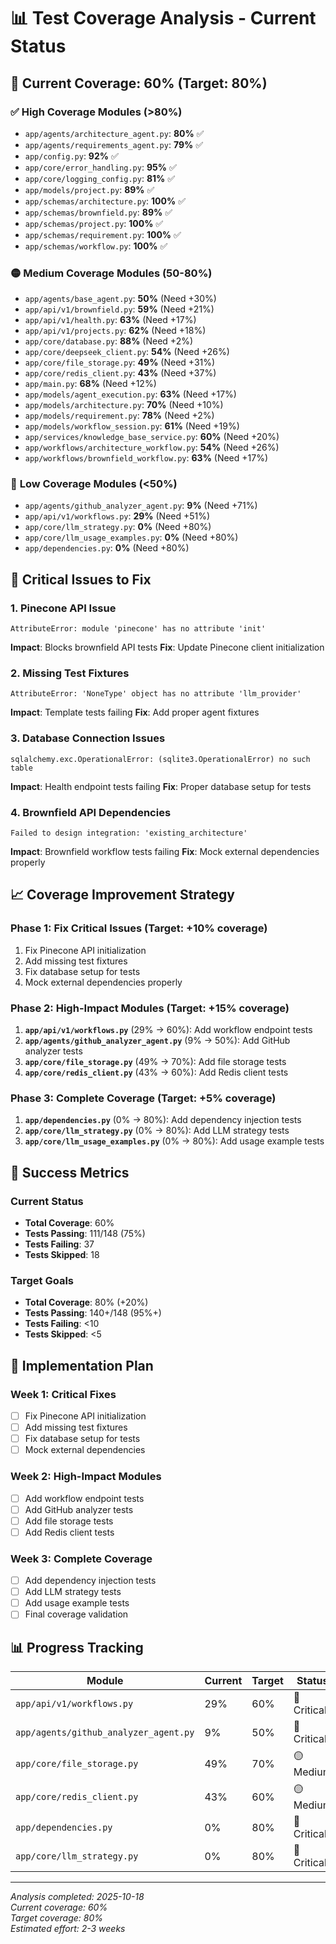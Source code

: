 # 📊 Test Coverage Analysis - Current Status

## 🎯 Current Coverage: 60% (Target: 80%)

### ✅ **High Coverage Modules (>80%)**
- `app/agents/architecture_agent.py`: **80%** ✅
- `app/agents/requirements_agent.py`: **79%** ✅
- `app/config.py`: **92%** ✅
- `app/core/error_handling.py`: **95%** ✅
- `app/core/logging_config.py`: **81%** ✅
- `app/models/project.py`: **89%** ✅
- `app/schemas/architecture.py`: **100%** ✅
- `app/schemas/brownfield.py`: **89%** ✅
- `app/schemas/project.py`: **100%** ✅
- `app/schemas/requirement.py`: **100%** ✅
- `app/schemas/workflow.py`: **100%** ✅

### 🟡 **Medium Coverage Modules (50-80%)**
- `app/agents/base_agent.py`: **50%** (Need +30%)
- `app/api/v1/brownfield.py`: **59%** (Need +21%)
- `app/api/v1/health.py`: **63%** (Need +17%)
- `app/api/v1/projects.py`: **62%** (Need +18%)
- `app/core/database.py`: **88%** (Need +2%)
- `app/core/deepseek_client.py`: **54%** (Need +26%)
- `app/core/file_storage.py`: **49%** (Need +31%)
- `app/core/redis_client.py`: **43%** (Need +37%)
- `app/main.py`: **68%** (Need +12%)
- `app/models/agent_execution.py`: **63%** (Need +17%)
- `app/models/architecture.py`: **70%** (Need +10%)
- `app/models/requirement.py`: **78%** (Need +2%)
- `app/models/workflow_session.py`: **61%** (Need +19%)
- `app/services/knowledge_base_service.py`: **60%** (Need +20%)
- `app/workflows/architecture_workflow.py`: **54%** (Need +26%)
- `app/workflows/brownfield_workflow.py`: **63%** (Need +17%)

### 🔴 **Low Coverage Modules (<50%)**
- `app/agents/github_analyzer_agent.py`: **9%** (Need +71%)
- `app/api/v1/workflows.py`: **29%** (Need +51%)
- `app/core/llm_strategy.py`: **0%** (Need +80%)
- `app/core/llm_usage_examples.py`: **0%** (Need +80%)
- `app/dependencies.py`: **0%** (Need +80%)

## 🚨 **Critical Issues to Fix**

### 1. **Pinecone API Issue**
```
AttributeError: module 'pinecone' has no attribute 'init'
```
**Impact**: Blocks brownfield API tests
**Fix**: Update Pinecone client initialization

### 2. **Missing Test Fixtures**
```
AttributeError: 'NoneType' object has no attribute 'llm_provider'
```
**Impact**: Template tests failing
**Fix**: Add proper agent fixtures

### 3. **Database Connection Issues**
```
sqlalchemy.exc.OperationalError: (sqlite3.OperationalError) no such table
```
**Impact**: Health endpoint tests failing
**Fix**: Proper database setup for tests

### 4. **Brownfield API Dependencies**
```
Failed to design integration: 'existing_architecture'
```
**Impact**: Brownfield workflow tests failing
**Fix**: Mock external dependencies properly

## 📈 **Coverage Improvement Strategy**

### **Phase 1: Fix Critical Issues (Target: +10% coverage)**
1. Fix Pinecone API initialization
2. Add missing test fixtures
3. Fix database setup for tests
4. Mock external dependencies properly

### **Phase 2: High-Impact Modules (Target: +15% coverage)**
1. **`app/api/v1/workflows.py`** (29% → 60%): Add workflow endpoint tests
2. **`app/agents/github_analyzer_agent.py`** (9% → 50%): Add GitHub analyzer tests
3. **`app/core/file_storage.py`** (49% → 70%): Add file storage tests
4. **`app/core/redis_client.py`** (43% → 60%): Add Redis client tests

### **Phase 3: Complete Coverage (Target: +5% coverage)**
1. **`app/dependencies.py`** (0% → 80%): Add dependency injection tests
2. **`app/core/llm_strategy.py`** (0% → 80%): Add LLM strategy tests
3. **`app/core/llm_usage_examples.py`** (0% → 80%): Add usage example tests

## 🎯 **Success Metrics**

### **Current Status**
- **Total Coverage**: 60%
- **Tests Passing**: 111/148 (75%)
- **Tests Failing**: 37
- **Tests Skipped**: 18

### **Target Goals**
- **Total Coverage**: 80% (+20%)
- **Tests Passing**: 140+/148 (95%+)
- **Tests Failing**: <10
- **Tests Skipped**: <5

## 🚀 **Implementation Plan**

### **Week 1: Critical Fixes**
- [ ] Fix Pinecone API initialization
- [ ] Add missing test fixtures
- [ ] Fix database setup for tests
- [ ] Mock external dependencies

### **Week 2: High-Impact Modules**
- [ ] Add workflow endpoint tests
- [ ] Add GitHub analyzer tests
- [ ] Add file storage tests
- [ ] Add Redis client tests

### **Week 3: Complete Coverage**
- [ ] Add dependency injection tests
- [ ] Add LLM strategy tests
- [ ] Add usage example tests
- [ ] Final coverage validation

## 📊 **Progress Tracking**

| Module | Current | Target | Status | Priority |
|--------|---------|--------|--------|----------|
| `app/api/v1/workflows.py` | 29% | 60% | 🔴 Critical | High |
| `app/agents/github_analyzer_agent.py` | 9% | 50% | 🔴 Critical | High |
| `app/core/file_storage.py` | 49% | 70% | 🟡 Medium | Medium |
| `app/core/redis_client.py` | 43% | 60% | 🟡 Medium | Medium |
| `app/dependencies.py` | 0% | 80% | 🔴 Critical | Low |
| `app/core/llm_strategy.py` | 0% | 80% | 🔴 Critical | Low |

---

*Analysis completed: 2025-10-18*  
*Current coverage: 60%*  
*Target coverage: 80%*  
*Estimated effort: 2-3 weeks*

